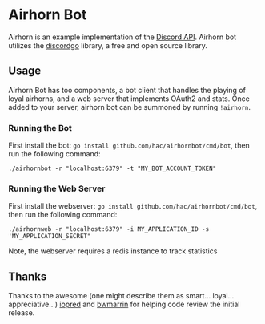 # Airhorn Bot
Airhorn is an example implementation of the [Discord API](https://discordapp.com/developers/docs/intro"). Airhorn bot utilizes the [discordgo](https://github.com/bwmarrin/discordgo) library, a free and open source library.

## Usage
Airhorn Bot has too components, a bot client that handles the playing of loyal airhorns, and a web server that implements OAuth2 and stats. Once added to your server, airhorn bot can be summoned by running `!airhorn`.


### Running the Bot
First install the bot: `go install github.com/hac/airhornbot/cmd/bot`, then run the following command:

```
./airhornbot -r "localhost:6379" -t "MY_BOT_ACCOUNT_TOKEN"
```

### Running the Web Server
First install the webserver: `go install github.com/hac/airhornbot/cmd/bot`, then run the following command:

```
./airhornweb -r "localhost:6379" -i MY_APPLICATION_ID -s 'MY_APPLICATION_SECRET"
```

Note, the webserver requires a redis instance to track statistics

## Thanks
Thanks to the awesome (one might describe them as smart... loyal... appreciative...) [iopred](https://github.com/iopred) and [bwmarrin](https://github.com/bwmarrin/discordgo) for helping code review the initial release.
